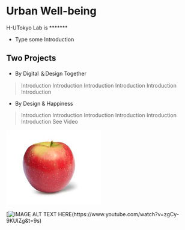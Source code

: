 # Urban Well-being

H-UTokyo Lab  is *******
- Type some Introduction

## Two Projects
- By Digital ＆Design Together  
> Introduction
> Introduction
> Introduction
>Introduction
>Introduction
> Introduction

- By Design & Happiness
> Introduction
> Introduction
> Introduction
> Introduction
> Introduction
> Introduction
 See Video
>
 ![Test Image 6](https://github.com/Koshizuka-lab/H-UTokyo-Lab/blob/main/download.jpeg)


 [![IMAGE ALT TEXT HERE]([https://github.com/Koshizuka-lab/H-UTokyo-Lab/blob/main/download.jpeg](https://github.com/Koshizuka-lab/H-UTokyo-Lab/blob/main/download.jpeg)])(https://www.youtube.com/watch?v=zgCy-9KUIZg&t=9s)

